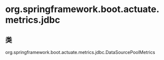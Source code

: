 # org.springframework.boot.actuate.metrics.jdbc

## 类

org.springframework.boot.actuate.metrics.jdbc.DataSourcePoolMetrics




